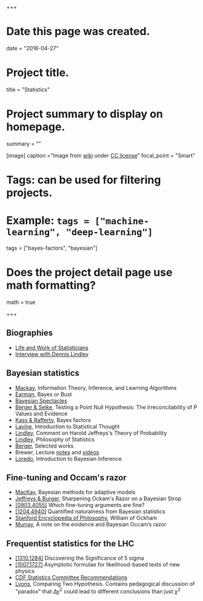 +++
# Date this page was created.
date = "2016-04-27"

# Project title.
title = "Statistics"

# Project summary to display on homepage.
summary = ""

[image]
  caption ="Image from [wiki](https://en.wikipedia.org/wiki/File:Fisher_iris_versicolor_sepalwidth.png) under [CC license](https://creativecommons.org/licenses/by-sa/3.0/)"
  focal_point = "Smart"

# Tags: can be used for filtering projects.
# Example: `tags = ["machine-learning", "deep-learning"]`
tags = ["bayes-factors", "bayesian"]

# Does the project detail page use math formatting?
math = true

+++

## Biographies

* [Life and Work of Statisticians](https://www.york.ac.uk/depts/maths/histstat/lifework.htm)
* [Interview with Dennis Lindley](https://www.youtube.com/watch?v=cgclGi8yEu4)

## Bayesian statistics

* [Mackay](http://www.inference.org.uk/itila/book.html), Information Theory, Inference, and Learning Algorithms
* [Earman](http://www.pitt.edu/~jearman/Earman_1992BayesOrBust.pdf), Bayes or Bust
* [Bayesian Spectacles](https://www.bayesianspectacles.org/)
* [Berger & Selke](https://www.tandfonline.com/doi/abs/10.1080/01621459.1987.10478397), Testing a Point Null Hypothesis: The Irreconcilability of P Values and Evidence
* [Kass & Rafferty](https://amstat.tandfonline.com/doi/abs/10.1080/01621459.1995.10476572), Bayes factors
* [Lavine](http://people.math.umass.edu/~lavine/Book/book.html), Introduction to Statistical Thought
* [Lindley](https://projecteuclid.org/download/pdfview_1/euclid.ss/1263478377), Comment on Harold Jeffreys's Theory of Probability
* [Lindley](https://www.phil.vt.edu/dmayo/personal_website/Lindley_Philosophy_of_Statistics.pdf), Philosophy of Statistics
* [Berger](https://www2.stat.duke.edu/~berger/papers.html), Selected works
* Brewer, Lecture [notes](https://www.stat.auckland.ac.nz/~brewer/stats331.pdf) and [videos](https://spee.ch/@BrendonBrewer:8/prob-inference-part1)
* [Loredo](http://astrostatistics.psu.edu/su09/lecturenotes/bayesLoredo.pdf), Introduction to Bayesian Inference

## Fine-tuning and Occam's razor

* [MacKay](http://thesis.library.caltech.edu/25/), Bayesian methods for adaptive models
* [Jeffreys & Burger](http://quasar.as.utexas.edu/papers/ockham), Sharpening Ockam's Razor on a Bayesian Strop
* [[0903.4055]](http://arxiv.org/abs/0903.4055) Which fine-tuning arguments are fine?
* [[1204.4940]](http://arxiv.org/abs/arXiv:1204.4940) Quantified naturalness from Bayesian statistics
* [Stanford Encyclopedia of Philosophy](http://plato.stanford.edu/archives/fall2011/entries/ockham/), William of Ockham
* [Murray](http://mlg.eng.cam.ac.uk/zoubin/papers/05occam/), A note on the evidence and Bayesian Occam’s razor

## Frequentist statistics for the LHC

* [[1310.1284]](http://arxiv.org/abs/1310.1284) Discovering the Significance of 5 sigma
* [[1007.1727]](https://arxiv.org/abs/1007.1727) Asymptotic formulae for likelihood-based tests of new physics
* [CDF Statistics Committee Recommendations](https://www-cdf.fnal.gov/physics/statistics/statistics_recommendations.html)
* [Lyons](https://www-cdf.fnal.gov/physics/statistics/notes/lyons-two-hypotheses.ps), Comparing Two Hypothesis. Contains pedagogical discussion of "paradox" that $\Delta\chi^2$ could lead to different conclusions than just $\chi^2$

